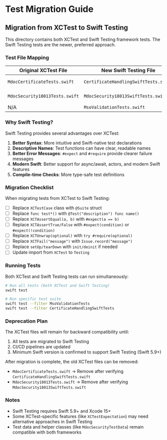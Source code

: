 # Test Migration Guide

## Migration from XCTest to Swift Testing

This directory contains both XCTest and Swift Testing framework tests. The Swift Testing tests are the newer, preferred approach.

### Test File Mapping

| Original XCTest File | New Swift Testing File | Status |
|---------------------|------------------------|--------|
| `MdocCertificateTests.swift` | `CertificateHandlingSwiftTests.swift` | ✅ Migrated |
| `MdocSecurity18013Tests.swift` | `MdocSecurity18013SwiftTests.swift` | ✅ Migrated |
| N/A | `MsoValidationTests.swift` | ✨ New |

### Why Swift Testing?

Swift Testing provides several advantages over XCTest:

1. **Better Syntax**: More intuitive and Swift-native test declarations
2. **Descriptive Names**: Test functions can have clear, readable names
3. **Better Error Messages**: `#expect` and `#require` provide clearer failure messages
4. **Modern Swift**: Better support for async/await, actors, and modern Swift features
5. **Compile-time Checks**: More type-safe test definitions

### Migration Checklist

When migrating tests from XCTest to Swift Testing:

- [ ] Replace `XCTestCase` class with `@Suite` struct
- [ ] Replace `func test*()` with `@Test("description") func name()`
- [ ] Replace `XCTAssertEqual(a, b)` with `#expect(a == b)`
- [ ] Replace `XCTAssertTrue/False` with `#expect(condition)` or `#expect(!condition)`
- [ ] Replace `XCTUnwrap(optional)` with `try #require(optional)`
- [ ] Replace `XCTFail("message")` with `Issue.record("message")`
- [ ] Replace `setUp/tearDown` with `init/deinit` if needed
- [ ] Update import from `XCTest` to `Testing`

### Running Tests

Both XCTest and Swift Testing tests can run simultaneously:

```bash
# Run all tests (both XCTest and Swift Testing)
swift test

# Run specific test suite
swift test --filter MsoValidationTests
swift test --filter CertificateHandlingSwiftTests
```

### Deprecation Plan

The XCTest files will remain for backward compatibility until:
1. All tests are migrated to Swift Testing
2. CI/CD pipelines are updated
3. Minimum Swift version is confirmed to support Swift Testing (Swift 5.9+)

After migration is complete, the old XCTest files can be removed:
- `MdocCertificateTests.swift` → Remove after verifying `CertificateHandlingSwiftTests.swift`
- `MdocSecurity18013Tests.swift` → Remove after verifying `MdocSecurity18013SwiftTests.swift`

### Notes

- Swift Testing requires Swift 5.9+ and Xcode 15+
- Some XCTest-specific features (like `XCTestExpectation`) may need alternative approaches in Swift Testing
- Test data and helper classes (like `MdocSecurityTestData`) remain compatible with both frameworks
